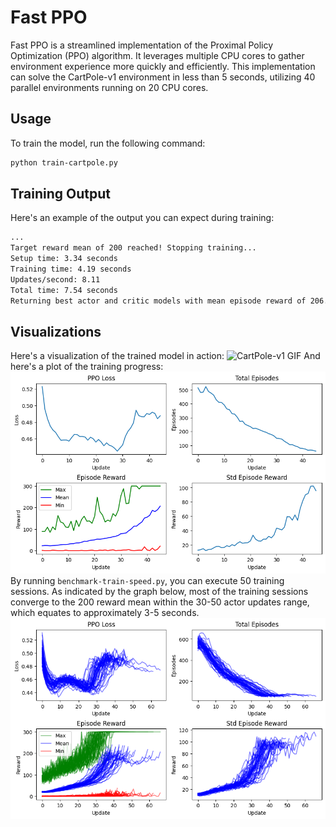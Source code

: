 # Fast PPO

Fast PPO is a streamlined implementation of the Proximal Policy Optimization (PPO) algorithm. It leverages multiple CPU cores to gather environment experience more quickly and efficiently.
This implementation can solve the CartPole-v1 environment in less than 5 seconds, utilizing 40 parallel environments running on 20 CPU cores.

## Usage

To train the model, run the following command:

```bash
python train-cartpole.py
```

## Training Output

Here's an example of the output you can expect during training:

```bash
...
Target reward mean of 200 reached! Stopping training...
Setup time: 3.34 seconds
Training time: 4.19 seconds
Updates/second: 8.11
Total time: 7.54 seconds
Returning best actor and critic models with mean episode reward of 206.58
```

## Visualizations

Here's a visualization of the trained model in action:
![CartPole-v1 GIF](./gifs/CartPole-v1.gif)
And here's a plot of the training progress:
![CartPole-v1 Image](./images/CartPole-v1.png)
By running `benchmark-train-speed.py`, you can execute 50 training sessions. As indicated by the graph below, most of the training sessions converge to the 200 reward mean within the 30-50 actor updates range, which equates to approximately 3-5 seconds.
![CartPole-v1 Benchmark Image](./images/CartPole-v1-benchmark.png)
